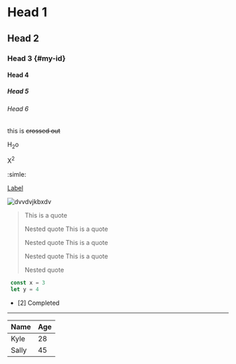  # Head 1
 ## Head 2
 ### Head 3 {#my-id}
 #### Head 4
 ##### Head 5
 ###### Head 6


 this is ~~crossed out~~

H<sub>2</sub>o


X<sup>2</sup>

:simle:

[Label](https://drive.google.com/file/d/1xRhxQ7G9LEu4EE2lUKvmmPHjx4gOjTM9/view?usp=sharing)


![dvvdvjkbxdv](https://images.unsplash.com/photo-1492144534655-ae79c964c9d7?ixlib=rb-4.0.3&ixid=M3wxMjA3fDB8MHxwaG90by1wYWdlfHx8fGVufDB8fHx8fA%3D%3D&auto=format&fit=crop&w=1920&q=80')



> This is a quote
>
> Nested quote
> This is a quote
>
> Nested quote
> This is a quote
>
> Nested quote
> This is a quote
>
> Nested quote


```js
 const x = 3
 let y = 4
 ```

 - [2] Completed

 **********

  | Name  | Age |
  | ----- | --- |
  | Kyle  | 28  |
  | Sally | 45  |



